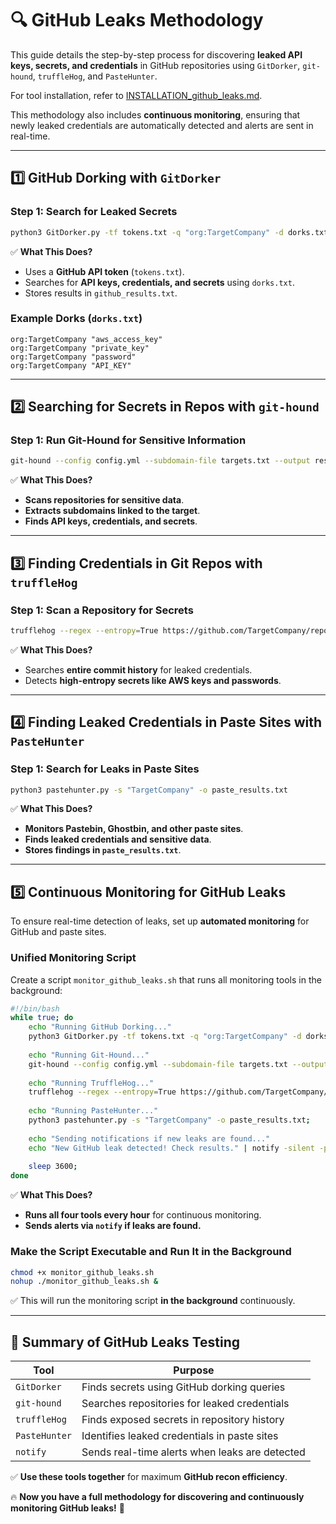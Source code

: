 # 🔍 GitHub Leaks Methodology

This guide details the step-by-step process for discovering **leaked API keys, secrets, and credentials** in GitHub repositories using `GitDorker`, `git-hound`, `truffleHog`, and `PasteHunter`.

For tool installation, refer to [INSTALLATION_github_leaks.md](installation_github_leaks.md).

This methodology also includes **continuous monitoring**, ensuring that newly leaked credentials are automatically detected and alerts are sent in real-time.

---

## **1️⃣ GitHub Dorking with `GitDorker`**
### **Step 1: Search for Leaked Secrets**
```bash
python3 GitDorker.py -tf tokens.txt -q "org:TargetCompany" -d dorks.txt -o github_results.txt
```
✅ **What This Does?**
- Uses a **GitHub API token** (`tokens.txt`).
- Searches for **API keys, credentials, and secrets** using `dorks.txt`.
- Stores results in `github_results.txt`.

### **Example Dorks (`dorks.txt`)**
```
org:TargetCompany "aws_access_key"
org:TargetCompany "private_key"
org:TargetCompany "password"
org:TargetCompany "API_KEY"
```

---

## **2️⃣ Searching for Secrets in Repos with `git-hound`**
### **Step 1: Run Git-Hound for Sensitive Information**
```bash
git-hound --config config.yml --subdomain-file targets.txt --output results.txt
```
✅ **What This Does?**
- **Scans repositories for sensitive data**.
- **Extracts subdomains linked to the target**.
- **Finds API keys, credentials, and secrets**.

---

## **3️⃣ Finding Credentials in Git Repos with `truffleHog`**
### **Step 1: Scan a Repository for Secrets**
```bash
trufflehog --regex --entropy=True https://github.com/TargetCompany/repository.git
```
✅ **What This Does?**
- Searches **entire commit history** for leaked credentials.
- Detects **high-entropy secrets like AWS keys and passwords**.

---

## **4️⃣ Finding Leaked Credentials in Paste Sites with `PasteHunter`**
### **Step 1: Search for Leaks in Paste Sites**
```bash
python3 pastehunter.py -s "TargetCompany" -o paste_results.txt
```
✅ **What This Does?**
- **Monitors Pastebin, Ghostbin, and other paste sites**.
- **Finds leaked credentials and sensitive data**.
- **Stores findings in `paste_results.txt`**.

---

## **5️⃣ Continuous Monitoring for GitHub Leaks**
To ensure real-time detection of leaks, set up **automated monitoring** for GitHub and paste sites.

### **Unified Monitoring Script**
Create a script `monitor_github_leaks.sh` that runs all monitoring tools in the background:
```bash
#!/bin/bash
while true; do 
    echo "Running GitHub Dorking..."
    python3 GitDorker.py -tf tokens.txt -q "org:TargetCompany" -d dorks.txt -o github_results.txt;
    
    echo "Running Git-Hound..."
    git-hound --config config.yml --subdomain-file targets.txt --output results.txt;
    
    echo "Running TruffleHog..."
    trufflehog --regex --entropy=True https://github.com/TargetCompany/repository.git;
    
    echo "Running PasteHunter..."
    python3 pastehunter.py -s "TargetCompany" -o paste_results.txt;
    
    echo "Sending notifications if new leaks are found..."
    echo "New GitHub leak detected! Check results." | notify -silent -provider slack-notifications;
    
    sleep 3600; 
done
```
✅ **What This Does?**
- **Runs all four tools every hour** for continuous monitoring.
- **Sends alerts via `notify` if leaks are found.**

### **Make the Script Executable and Run It in the Background**
```bash
chmod +x monitor_github_leaks.sh
nohup ./monitor_github_leaks.sh &
```
✅ This will run the monitoring script **in the background** continuously.

---

## **🚀 Summary of GitHub Leaks Testing**
| **Tool** | **Purpose** |
|---------|-------------|
| `GitDorker` | Finds secrets using GitHub dorking queries |
| `git-hound` | Searches repositories for leaked credentials |
| `truffleHog` | Finds exposed secrets in repository history |
| `PasteHunter` | Identifies leaked credentials in paste sites |
| `notify` | Sends real-time alerts when leaks are detected |

✅ **Use these tools together** for maximum **GitHub recon efficiency**.

🔥 **Now you have a full methodology for discovering and continuously monitoring GitHub leaks!** 🚀

